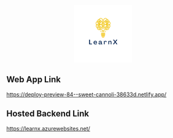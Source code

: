 <p align="center">
  <img width="150" height="150" src="https://github.com/TeachMe-Project/.github/blob/main/profile/6s.png?raw=true">
</p>

## Web App Link
https://deploy-preview-84--sweet-cannoli-38633d.netlify.app/

## Hosted Backend Link
https://learnx.azurewebsites.net/
